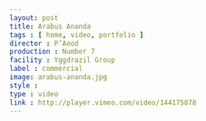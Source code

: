 ```yaml
---
layout: post
title: Arabus Ananda
tags : [ home, video, portfolio ]
director : P’Aood
production : Number 7
facility : Yggdrazil Group
label : commercial
image: arabus-ananda.jpg
style : 
type : video
link : http://player.vimeo.com/video/144175878
---
```

